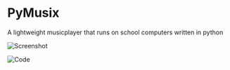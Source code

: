# PyMusix
A lightweight musicplayer that runs on school computers written in python 

![Screenshot](https://i.imgur.com/yKNWloa.png)

![Code](https://imgur.com/a/TveM4RA.png)



